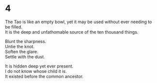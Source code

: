 # 4

The Tao is like an empty bowl, yet it may be used without ever needing to be filled.<br/>
It is the deep and unfathomable source of the ten thousand things.<br/>

Blunt the sharpness.<br/>
Untie the knot.<br/>
Soften the glare.<br/>
Settle with the dust.<br/>

It is hidden deep yet ever present.<br/>
I do not know whose child it is.<br/>
It existed before the common ancestor.<br/>